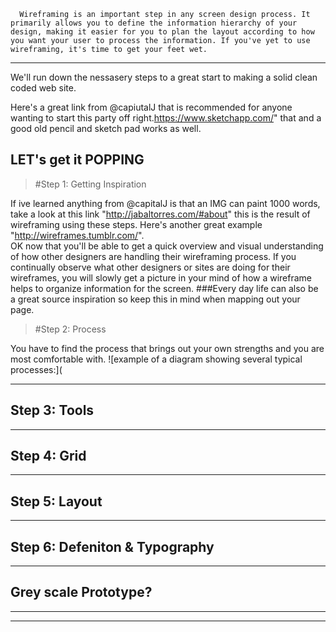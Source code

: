 ```sequence
  Wireframing is an important step in any screen design process. It primarily allows you to define the information hierarchy of your design, making it easier for you to plan the layout according to how you want your user to process the information. If you've yet to use wireframing, it's time to get your feet wet.

```

---
We'll run down the nessasery steps to a great start to making a solid clean coded web site.

Here's a great link from @capiutalJ that is recommended for anyone wanting to start this party off right.https://www.sketchapp.com/" that and a good old pencil and sketch pad works as well.


LET's get it POPPING
---
>#Step 1: Getting Inspiration

If ive learned anything from @capitalJ is that an IMG can paint 1000 words, take a look at this link "http://jabaltorres.com/#about" this is the result of wireframing using these steps.
Here's another great example "http://wireframes.tumblr.com/".     
OK now that you'll be able to get a quick overview and visual understanding of how other designers are handling their wireframing process.
If you continually observe what other designers or sites are doing for their wireframes, you will slowly get a picture in your mind of how a wireframe helps to organize information for the screen. 
###Every day life 
can also be a great source inspiration so keep this in mind when mapping out your page.

>#Step 2: Process

You have to find the process that brings out your own strengths and you are most comfortable with. ![example of a diagram showing several typical processes:](


---
Step 3: Tools
---



---
Step 4: Grid
---

---
Step 5: Layout
---
---
Step 6: Defeniton & Typography
---

---
Grey scale Prototype?
---

---

---
